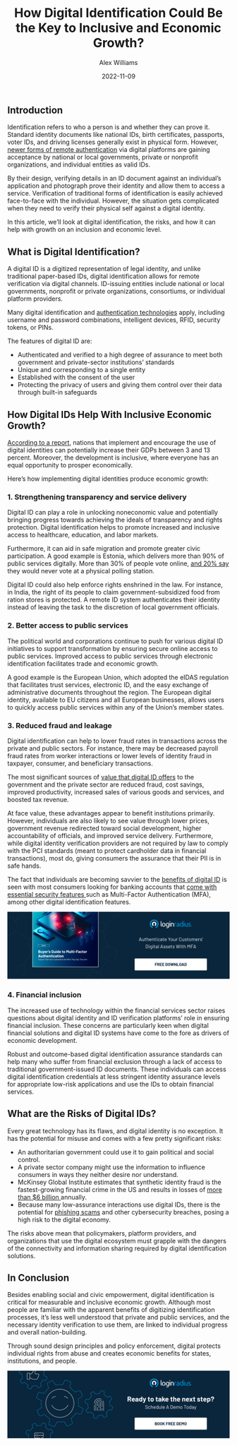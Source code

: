 ﻿---
title: "How Digital Identification Could Be the Key to Inclusive and Economic Growth?"
date: "2022-11-09"
coverImage: "digital-id.jpg"
tags: ["digital identity","mfa","cx","data security"]
author: "Alex Williams"
description: "A digital ID is a digitized representation of legal identity, and unlike traditional paper-based IDs, digital identification allows for remote verification via digital channels.  In this article, we’ll look at  how digital identification can help with growth on an economic level."
metadescription: "Digital identification is a digitized representation of legal identity. This blog explains how nations can grow economically with digital identification."
metatitle: "The New Frontier Of Digital Identity is Economic Growth"
---
## Introduction

Identification refers to who a person is and whether they can prove it. Standard identity documents like national IDs, birth certificates, passports, voter IDs, and driving licenses generally exist in physical form. However, [newer forms of remote authentication](https://www.loginradius.com/authentication/) via digital platforms are gaining acceptance by national or local governments, private or nonprofit organizations, and individual entities as valid IDs. 

By their design, verifying details in an ID document against an individual’s application and photograph prove their identity and allow them to access a service. Verification of traditional forms of identification is easily achieved face-to-face with the individual. However, the situation gets complicated when they need to verify their physical self against a digital identity.

In this article, we’ll look at digital identification, the risks, and how it can help with growth on an inclusion and economic level.

## What is Digital Identification?

A digital ID is a digitized representation of legal identity, and unlike traditional paper-based IDs, digital identification allows for remote verification via digital channels. ID-issuing entities include national or local governments, nonprofit or private organizations, consortiums, or individual platform providers.

Many digital identification and [authentication technologies](https://www.loginradius.com/authentication/) apply, including username and password combinations, intelligent devices, RFID, security tokens, or PINs.

The features of digital ID are:

* Authenticated and verified to a high degree of assurance to meet both government and private-sector institutions’ standards
* Unique and corresponding to a single entity
* Established with the consent of the user
* Protecting the privacy of users and giving them control over their data through built-in safeguards

## How Digital IDs Help With Inclusive Economic Growth?

[According to a report](https://www.mckinsey.com/capabilities/mckinsey-digital/our-insights/digital-identification-a-key-to-inclusive-growth), nations that implement and encourage the use of digital identities can potentially increase their GDPs between 3 and 13 percent. Moreover, the development is inclusive, where everyone has an equal opportunity to prosper economically.

Here’s how implementing digital identities produce economic growth:

### 1. Strengthening transparency and service delivery

Digital ID can play a role in unlocking noneconomic value and potentially bringing progress towards achieving the ideals of transparency and rights protection. Digital identification helps to promote increased and inclusive access to healthcare, education, and labor markets. 

Furthermore, it can aid in safe migration and promote greater civic participation. A good example is Estonia, which delivers more than 90% of public services digitally. More than 30% of people vote online, [and 20% say](https://estoniaevoting.org/) they would never vote at a physical polling station. 

Digital ID could also help enforce rights enshrined in the law. For instance, in India, the right of its people to claim government-subsidized food from ration stores is protected. A remote ID system authenticates their identity instead of leaving the task to the discretion of local government officials.

### 2. Better access to public services

The political world and corporations continue to push for various digital ID initiatives to support transformation by ensuring secure online access to public services. Improved access to public services through electronic identification facilitates trade and economic growth. 

A good example is the European Union, which adopted the eIDAS regulation that facilitates trust services, electronic ID, and the easy exchange of administrative documents throughout the region. The European digital identity, available to EU citizens and all European businesses, allows users to quickly access public services within any of the Union’s member states.

### 3. Reduced fraud and leakage

Digital identification can help to lower fraud rates in transactions across the private and public sectors. For instance, there may be decreased payroll fraud rates from worker interactions or lower levels of identity fraud in taxpayer, consumer, and beneficiary transactions.

The most significant sources of [value that digital ID offers](https://www.loginradius.com/blog/identity/enterprise-needs-digital-business-transformation-strategy/) to the government and the private sector are reduced fraud, cost savings, improved productivity, increased sales of various goods and services, and boosted tax revenue. 

At face value, these advantages appear to benefit institutions primarily. However, individuals are also likely to see value through lower prices, government revenue redirected toward social development, higher accountability of officials, and improved service delivery. Furthermore, while digital identity verification providers are not required by law to comply with the PCI standards (meant to protect cardholder data in financial transactions), most do, giving consumers the assurance that their PII is in safe hands.

The fact that individuals are becoming savvier to the [benefits of digital ID](https://blog.loginradius.com/identity/pros-cons-reusable-digital-identity/) is seen with most consumers looking for banking accounts that <a rel="nofollow" href="https://www.creditdonkey.com/best-business-checking-account.html"> come with essential security features </a> such as Multi-Factor Authentication (MFA), among other digital identification features.

[![EB-GD-to-MFA](EB-GD-to-MFA.png)](https://www.loginradius.com/resource/ebook/buyers-guide-to-multi-factor-authentication/)

### 4. Financial inclusion

The increased use of technology within the financial services sector raises questions about digital identity and ID verification platforms’ role in ensuring financial inclusion. These concerns are particularly keen when digital financial solutions and digital ID systems have come to the fore as drivers of economic development.

Robust and outcome-based digital identification assurance standards can help many who suffer from financial exclusion through a lack of access to traditional government-issued ID documents. These individuals can access digital identification credentials at less stringent identity assurance levels for appropriate low-risk applications and use the IDs to obtain financial services.

## What are the Risks of Digital IDs?

Every great technology has its flaws, and digital identity is no exception. It has the potential for misuse and comes with a few pretty significant risks: 

* An authoritarian government could use it to gain political and social control.
* A private sector company might use the information to influence consumers in ways they neither desire nor understand.
* McKinsey Global Institute estimates that synthetic identity fraud is the fastest-growing financial crime in the US and results in losses of <a rel="nofollow" href="https://www.mckinsey.com/capabilities/risk-and-resilience/our-insights/fighting-back-against-synthetic-identity-fraud"> more than $6 billion </a> annually.
* Because many low-assurance interactions use digital IDs, there is the potential for [phishing scams](https://blog.loginradius.com/identity/phishing-for-identity/) and other cybersecurity breaches, posing a high risk to the digital economy.

The risks above mean that policymakers, platform providers, and organizations that use the digital ecosystem must grapple with the dangers of the connectivity and information sharing required by digital identification solutions.

## In Conclusion

Besides enabling social and civic empowerment, digital identification is critical for measurable and inclusive economic growth. Although most people are familiar with the apparent benefits of digitizing identification processes, it’s less well understood that private and public services, and the necessary identity verification to use them, are linked to individual progress and overall nation-building. 

Through sound design principles and policy enforcement, digital protects individual rights from abuse and creates economic benefits for states, institutions, and people.

[![book-a-demo-Consultation](../../assets/book-a-demo-loginradius.png)](https://www.loginradius.com/contact-us?utm_source=blog&utm_medium=web&utm_campaign=digital-identity-key-to-economic-growth)